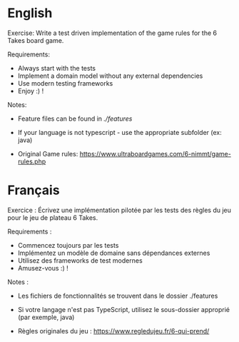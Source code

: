 # English

Exercise: Write a test driven implementation of the game rules for the 6 Takes board game.

Requirements:
- Always start with the tests
- Implement a domain model without any external dependencies
- Use modern testing frameworks
- Enjoy :) !

Notes:

- Feature files can be found in _./features_

- If your language is not typescript - use the appropriate subfolder (ex: java)

- Original Game rules:
https://www.ultraboardgames.com/6-nimmt/game-rules.php

# Français

Exercice : Écrivez une implémentation pilotée par les tests des règles du jeu pour le jeu de plateau 6 Takes.

Requirements :

- Commencez toujours par les tests
- Implémentez un modèle de domaine sans dépendances externes
- Utilisez des frameworks de test modernes
- Amusez-vous :) !

Notes :

- Les fichiers de fonctionnalités se trouvent dans le dossier ./features

- Si votre langage n'est pas TypeScript, utilisez le sous-dossier approprié (par exemple, java)

- Règles originales du jeu :
https://www.regledujeu.fr/6-qui-prend/
